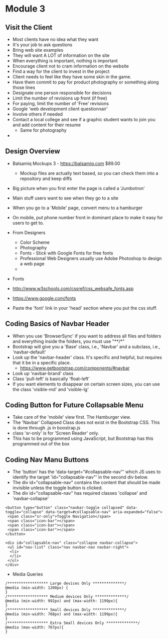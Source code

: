# Module 3

## Visit the Client 
* Most clients have no idea what they want
* It's your job to ask questions 
* Bring web site examples
* They will want A LOT of information on the site
* When everything is important, nothing is important
* Encourage client not to cram information on the website
* Find a way for the client to invest in the project 
* Client needs to feel like they have some skin in the game.  
* Have them commit to pay for product photography or something along those lines 
* Designate one person responsible for decisions
* Limit the number of revisions up front (if free) 
* For paying, limit the number of 'Free' revisions 
* Google 'web development client questionnair' 
* Involve others if needed 
* Contact a local college and see if a graphic student wants to join you and add content for their resume
  * Same for photography
* 

## Design Overview 
* Balsamiq Mockups 3 - https://balsamiq.com  $89.00
  * Mockup files are actually text based, so you can check them into a repository and keep diffs 
* Big picture when you first enter the page is called a 'Jumbotron' 
* Main stuff users want to see when they go to a site
* When you go to a 'Mobile' page, convert menu to a hamburger
* On mobile, put phone number front in dominant place to make it easy for users to get to. 

* From Designers
  * Color Scheme 
  * Photography
  * Fonts - Stick with Google Fonts for free fonts 
  * Professional Web Designers usually use Adobe Photoshop to design a web page 
  * 
  
* Fonts 
* http://www.w3schools.com/cssref/css_websafe_fonts.asp
* https://www.google.com/fonts
* Paste the 'font' link in your 'head' section where you put the css stuff. 

  
## Coding Basics of Navbar Header 
  * When you use 'BrowserSync' if you want to address all files and folders and everything inside the folders, you must use "**/*"
  * Bootstrap will give you a 'Base' class, i.e., 'Navbar' and a subclass, i.e., 'navbar-default' 
  * Look up the 'navbar-header' class.  It's specific and helpful, but requires that it be in a specific place.  
    * https://www.getbootstrap.com/components/#navbar 
  * Look up 'navbar-brand' class 
  * Class 'pull-left' is basically 'float-left' 
  * If you want elements to disappear on certain screen sizes, you can use the class 'visible-md' and 'visible-lg' 


## Coding Button for Future Collapsable Menu
* Take care of the 'mobile' view first.  The Hamburger view.  
* The 'Navbar' Collapsed Class does not exist in the Bootstrap CSS.   This is done through .js in boostrap.js
* class 'sr-only' is for 'Screen Reader' only. 
* This has to be programmed using JavaScript, but Bootstrap has this programmed out of the box

## Coding Nav Manu Buttons 
* The 'button' has the 'data-target="#collapsable-nav"' which JS uses to identify the target 'id="collapsable-nav"' in the second div below.  
* The div id="collapsable-nav" contains the content that should be made invisible unless the toggle button is clicked.  
* The div id="collapsable-nav" has required classes 'collapse' and 'navbar-collapse' 
```
<button type="button" class="navbar-toggle collapsed" data-toggle="collapse" data-target=#collapsable-nav" aria-expanded="false"> 
 <span class="sr-only">Toggle Navigation</span>
 <span class="icon-bar"></span>
 <span class="icon-bar"></span>
 <span class="icon-bar"></span>
</button> 

<div id="collapsable-nav" class="collapse navbar-collapse">
 <ul id="nav-list" class="nav navbar-nav navbar-right">
  <li>
  </li>
 </ul> 
</div> 
```
* Media Queries
```
/****************** Large devices Only **************/
@media (min-width: 1200px) {
}
/****************** Medium devices Only **************/
@media (min-width: 992px) and (max-width: 1199px){
}
/****************** Small devices Only **************/
@media (min-width: 768px) and (max-width: 1199px){
}
/****************** Extra Small devices Only **************/
@media (max-width: 767px){
}
```
